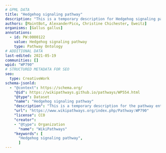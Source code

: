 ```yaml
---
# GPML DATA
title: "Hedgehog signaling pathway"
description: "This is a temporary description for Hedgehog signaling pathway"
authors: [MaintBot, AlexanderPico, Christine Chichester, Eweitz]
organisms: [Gallus gallus]
annotations:
  - id: PW:0000122
    value: Hedgehog signaling pathway
    type: Pathway Ontology
# ADDITIONAL DATA
last-edited: 2021-05-19
communities: []
wpid: "WP790"
# STRUCTURED METADATA FOR SEO
seo:
  type: CreativeWork
schema-jsonld:
  - "@context": https://schema.org/
    "@id": https://wikipathways.github.io/pathways/WP554.html
    "@type": Dataset
    "name": "Hedgehog signaling pathway"
    "description": "This is a temporary description for the pathway entitled: Hedgehog signaling pathway"
    "url": "https://www.wikipathways.org/index.php/Pathway:WP790"
    "license": CC0
    "creator":
    - "@type": Organization
      "name": "WikiPathways"
    "keywords": [
      "Hedgehog signaling pathway",
      ]
---
```

